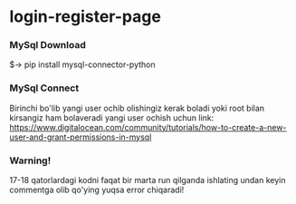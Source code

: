 # login-register-page
### MySql Download

$-> pip install mysql-connector-python

### 

### MySql Connect
Birinchi bo'lib yangi user ochib olishingiz kerak boladi yoki root bilan kirsangiz ham bolaveradi yangi user ochish uchun link: https://www.digitalocean.com/community/tutorials/how-to-create-a-new-user-and-grant-permissions-in-mysql

###

### Warning!

17-18 qatorlardagi kodni faqat bir marta run qilganda ishlating undan keyin commentga olib qo'ying yuqsa error chiqaradi!

###

